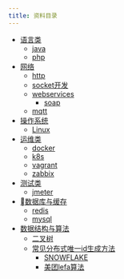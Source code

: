 ```yaml
---
title: 资料目录
---
```


- [语言类](#)
    - [java](/Learn/java/README/)
    - [php](#)
    <!-- [python](#) -->
    <!-- [node](https://lv-neo.github.io/Learn-node/) -->
    <!-- [golang](#) -->
    <!-- [ios](#) -->
    <!-- [android](#) -->
    <!-- [lua](#) -->
- [网络](#)
    - [http](#)
    - [socket开发](#)
    - [webservices](/Learn/webservice/README/)
        - [soap](/Learn/java/soap/)
    - [mqtt](https://www.jianshu.com/p/5c42cb0ed1e9)
- [操作系统]()
    - [Linux](/Learn/Linux/README/)
- [运维类](/Learn/ops/README/)
    - [docker](/Learn/ops/docker/index/)
    - [k8s](/Learn/ops/k8s/README/)
    <!-- 不再更新 -->
    - [vagrant](/Learn/ops/vagrant/index/)
    <!-- 不再更新 -->
    - [zabbix](/Learn/ops/zabbix/index/)
    <!-- - [日志服务](#) -->
- [测试类](#)
    - [jmeter](#)
- [数据库与缓存](#)
    - [redis](#)
    - [mysql](#)
- [数据结构与算法](/Learn/algorithm/README/)
    - [二叉树](/Learn/algorithm/tree/README/)
    - [常见分布式唯一id生成方法](http://www.cnblogs.com/haoxinyue/p/5208136.html)
        - [SNOWFLAKE](/Learn/algorithm/snowflake/)
        - [美团lefa算法](https://tech.meituan.com/2017/04/21/mt-leaf.html)
<!-- - [架构](#) -->